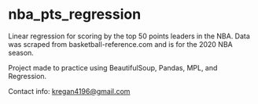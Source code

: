 # nba_pts_regression
Linear regression for scoring by the top 50 points leaders in the NBA. 
Data was scraped from basketball-reference.com and is for the 2020 NBA season.

Project made to practice using BeautifulSoup, Pandas, MPL, and Regression.

Contact info:
kregan4196@gmail.com
